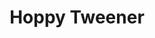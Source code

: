 ---
abv: 7.0%
alt:
availability: Keg
bitterness: 
description: Traditionally, Saisons are not incredibly bitter. This beer has late additions of citrusy northwest hops, which results in a deliciously balanced beer with a low bitterness.
gravity: 
hops: 
ibu: 40
img: tweener.jpg
layout: beer
malt: 
modal-id: hoppy-tweener
title: Hoppy Tweener
on-tap: yup
sourness: 
style: Saison
---